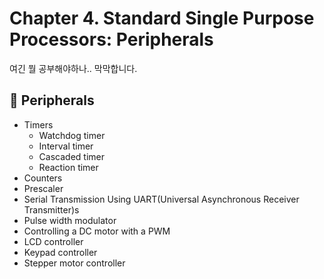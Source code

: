 # Chapter 4. Standard Single Purpose Processors: Peripherals
여긴 뭘 공부해야하나.. 막막합니다.

## 🔵 Peripherals
* Timers
    * Watchdog timer
    * Interval timer
    * Cascaded timer
    * Reaction timer
* Counters
* Prescaler
* Serial Transmission Using UART(Universal Asynchronous Receiver Transmitter)s
* Pulse width modulator
* Controlling a DC motor with a PWM
* LCD controller
* Keypad controller
* Stepper motor controller